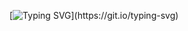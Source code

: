 [![Typing SVG](https://readme-typing-svg.demolab.com/?center=true&color=%2336BCF7&lines=Hi,+i+am+Michail+Romaniuk;I+wanna+to+be+full+stack+developer;)](https://git.io/typing-svg)
